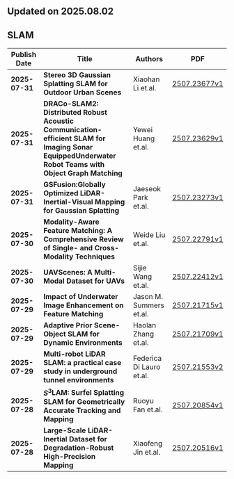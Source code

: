 ## Updated on 2025.08.02

## SLAM

|Publish Date|Title|Authors|PDF|
|---|---|---|---|
|**2025-07-31**|**Stereo 3D Gaussian Splatting SLAM for Outdoor Urban Scenes**|Xiaohan Li et.al.|[2507.23677v1](http://arxiv.org/abs/2507.23677v1)|
|**2025-07-31**|**DRACo-SLAM2: Distributed Robust Acoustic Communication-efficient SLAM for Imaging Sonar EquippedUnderwater Robot Teams with Object Graph Matching**|Yewei Huang et.al.|[2507.23629v1](http://arxiv.org/abs/2507.23629v1)|
|**2025-07-31**|**GSFusion:Globally Optimized LiDAR-Inertial-Visual Mapping for Gaussian Splatting**|Jaeseok Park et.al.|[2507.23273v1](http://arxiv.org/abs/2507.23273v1)|
|**2025-07-30**|**Modality-Aware Feature Matching: A Comprehensive Review of Single- and Cross-Modality Techniques**|Weide Liu et.al.|[2507.22791v1](http://arxiv.org/abs/2507.22791v1)|
|**2025-07-30**|**UAVScenes: A Multi-Modal Dataset for UAVs**|Sijie Wang et.al.|[2507.22412v1](http://arxiv.org/abs/2507.22412v1)|
|**2025-07-29**|**Impact of Underwater Image Enhancement on Feature Matching**|Jason M. Summers et.al.|[2507.21715v1](http://arxiv.org/abs/2507.21715v1)|
|**2025-07-29**|**Adaptive Prior Scene-Object SLAM for Dynamic Environments**|Haolan Zhang et.al.|[2507.21709v1](http://arxiv.org/abs/2507.21709v1)|
|**2025-07-29**|**Multi-robot LiDAR SLAM: a practical case study in underground tunnel environments**|Federica Di Lauro et.al.|[2507.21553v2](http://arxiv.org/abs/2507.21553v2)|
|**2025-07-28**|**$S^3$LAM: Surfel Splatting SLAM for Geometrically Accurate Tracking and Mapping**|Ruoyu Fan et.al.|[2507.20854v1](http://arxiv.org/abs/2507.20854v1)|
|**2025-07-28**|**Large-Scale LiDAR-Inertial Dataset for Degradation-Robust High-Precision Mapping**|Xiaofeng Jin et.al.|[2507.20516v1](http://arxiv.org/abs/2507.20516v1)|

